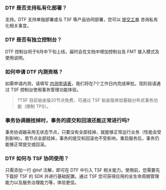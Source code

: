 ### DTF 是否支持私有化部署？
支持。DTF 支持单独部署或与 TSF 等产品协同部署，您可以 [提交工单](https://console.cloud.tencent.com/workorder/category) 咨询私有化相关事宜。

### DTF 是否有独立控制台？
DTF 控制台将于6月中下旬上线，届时会在文档中增加控制台及 FMT 接入模式及使用说明。

### 如何申请 DTF 内测资格？
如需申请内测，请填写 [内测申请表](https://cloud.tencent.com/apply/p/znps81pblws)，我们将在7个工作日内完成审批。现阶段请通过 TSF 控制台使用事务管理功能体验。
>?TSF 目前铂金版20节点免费，可通过 TSF 铂金版体验基础分布式事务功能（限制 TPS）。

### 事务协调器挂掉时，事务的提交和回滚还能正常进行吗?
事务协调器采用无状态节点，只要没有全部挂掉，就能够正常运行业务（性能会受到影响）。若节点全部挂掉，事务的提交和回滚也不受影响，重启服务后，事务仍能够正常提交或回滚。

### DTF 如何与 TSF 协同使用？
只需添加一行 @tsf 注解，即可在 DTF 中引入 TSF 相关能力。使用前，您需要先下载好 TSF 的 SDK 并进行基础配置。通过 TSF 您可获得应用的全生命周期管理能力以及服务治理能力等，体验更佳。
